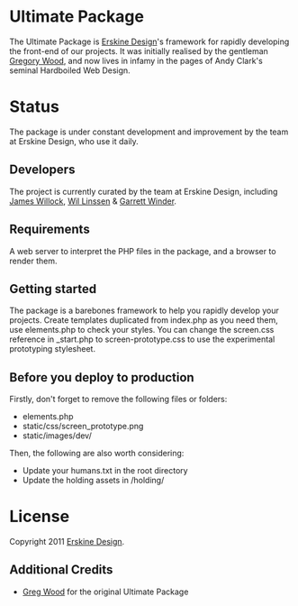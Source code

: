 Ultimate Package
================

The Ultimate Package is [Erskine Design][ed]'s framework for rapidly developing the front-end of our projects. It was initially realised by the gentleman [Gregory Wood][c1], and now lives in infamy in the pages of Andy Clark's seminal Hardboiled Web Design.

Status
======

The package is under constant development and improvement by the team at Erskine Design, who use it daily.

Developers
----------

The project is currently curated by the team at Erskine Design, including [James Willock][jw], [Wil Linssen][wl] & [Garrett Winder][gw].

[jw]: http://sleepykyoto.com
[wl]: http://wil-linssen.com
[gw]: http://garrettwinder.com

Requirements
------------

A web server to interpret the PHP files in the package, and a browser to render them.

Getting started
---------------

The package is a barebones framework to help you rapidly develop your projects. Create templates duplicated from index.php as you need them, use elements.php to check your styles. You can change the screen.css reference in _start.php to screen-prototype.css to use the experimental prototyping stylesheet.

Before you deploy to production
-------------------------------

Firstly, don't forget to remove the following files or folders:

* elements.php
* static/css/screen_prototype.png
* static/images/dev/

Then, the following are also worth considering:

* Update your humans.txt in the root directory
* Update the holding assets in /holding/

License
=======

Copyright 2011 [Erskine Design][ed].

Additional Credits
------------------

* [Greg Wood][c1] for the original Ultimate Package

[c1]: http://gregorywood.com
[ed]: http://erskinedesign.com